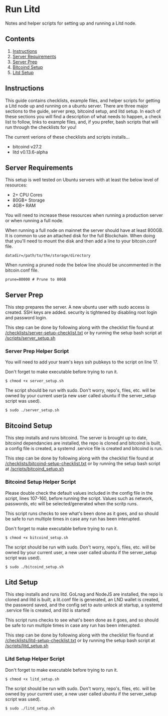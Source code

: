 # Run Litd

Notes and helper scripts for setting up and running a Litd node.

## Contents

1. [Instructions](https://github.com/HannahMR/run-litd/#instructions)
2. [Server Requirements](https://github.com/HannahMR/run-litd/#server-requirements)
3. [Server Prep](https://github.com/HannahMR/run-litd/#server-prep) 
4. [Bitcoind Setup](https://github.com/HannahMR/run-litd/#bitcoind-setup)
5. [Litd Setup](https://github.com/HannahMR/run-litd/#litd-setup)



## Instructions

This guide contains checklists, example files, and helper scripts for getting a Litd node up and running on a ubuntu server. There are three major sections to the guide, server prep, bitcoind setup, and litd setup. In each of these sections you will find a description of what needs to happen, a check list to follow, links to example files, and, if you prefer, bash scripts that will run through the checklists for you! 

The current verions of these checklists and scripts installs...

- bitcoind v27.2
- litd v0.13.6-alpha

## Server Requirements

This setup is well tested on Ubuntu servers with at least the below level of resources:

- 2+ CPU Cores
- 80GB+ Storage
- 4GB+ RAM

You will need to increase these resources when running a production server or when running a full node. 

When running a full node on mainnet the server should have at least 800GB. It is common to use an attached disk for the full Blockchain. When doing that you'll need to mount the disk and then add a line to your bitcoin.conf file. 

```datadir=/path/to/the/storage/directory```

When running a pruned node the below line should be uncommented in the bitcoin.conf file. 

```prune=80000 # Prune to 80GB``` 


## Server Prep

This step prepares the server. A new ubuntu user with sudo access is created. SSH keys are added. security is tightened by disabling root login and password login.

This step can be done by following along with the checklist file found at [/checklists/server-setup-checklist.txt](https://github.com/HannahMR/run-litd/blob/main/checklists/server-setup-checklist.txt) or by running the setup bash script at [/scripts/server_setup.sh](https://github.com/HannahMR/run-litd/blob/main/scripts/server_setup.sh) 

### Server Prep Helper Script

You will need to add your team's keys ssh pubkeys to the script on line 17. 

Don't forget to make executable before trying to run it. 

```$ chmod +x server_setup.sh``` 

The script should be run with sudo. Don't worry, repo's, files, etc. will be owned by your current user(a new user called ubuntu if the server_setup script was used).

```$ sudo ./server_setup.sh```



## Bitcoind Setup

This step installs and runs bitcoind. The server is brought up to date, bitcoind dependancies are installed, the repo is cloned and bitcoind is built, a config file is created, a systemd .service file is created and bitcoind is run. 

This step can be done by following along with the checklist file found at [/checklists/bitcoind-setup-checklist.txt](https://github.com/HannahMR/run-litd/blob/main/checklists/bitcoind-setup-checklist.txt) or by running the setup bash script at [/scripts/bitcoind_setup.sh](https://github.com/HannahMR/run-litd/blob/main/scripts/bitcoind_setup.sh) 

### Bitcoind Setup Helper Script

Please double check the default values included in the config file in the script, lines 107-160, before running the script. Values such as network, passwords, etc will be selected/generated when the scritp runs. 

This script runs checks to see what's been done as it goes, and so should be safe to run multiple times in case any run has been interupted. 

Don't forget to make executable before trying to run it. 

```$ chmod +x bitcoind_setup.sh``` 

The script should be run with sudo. Don't worry, repo's, files, etc. will be owned by your current user, a new user called ubuntu if the server_setup script was used).

```$ sudo ./bitcoind_setup.sh```



## Litd Setup

This step installs and runs litd. GoLnag and NodeJS are installed, the repo is cloned and litd is built, a lit.conf file is generated, an LND wallet is created, the password saved, and the config set to auto unlock at startup, a systemd .service file is created, and litd is started!

This script runs checks to see what's been done as it goes, and so should be safe to run multiple times in case any run has been interupted. 

This step can be done by following along with the checklist file found at [/checklists/litd-setup-checklist.txt](https://github.com/HannahMR/run-litd/blob/main/checklists/litd-setup-checklist.txt) or by running the setup bash script at [/scripts/litd_setup.sh](https://github.com/HannahMR/run-litd/blob/main/scripts/litd_setup.sh) 

### Litd Setup Helper Script

Don't forget to make executable before trying to run it. 

```$ chmod +x litd_setup.sh``` 

The script should be run with sudo. Don't worry, repo's, files, etc. will be owned by your current user, a new user called ubuntu if the server_setup script was used).

```$ sudo ./litd_setup.sh```












